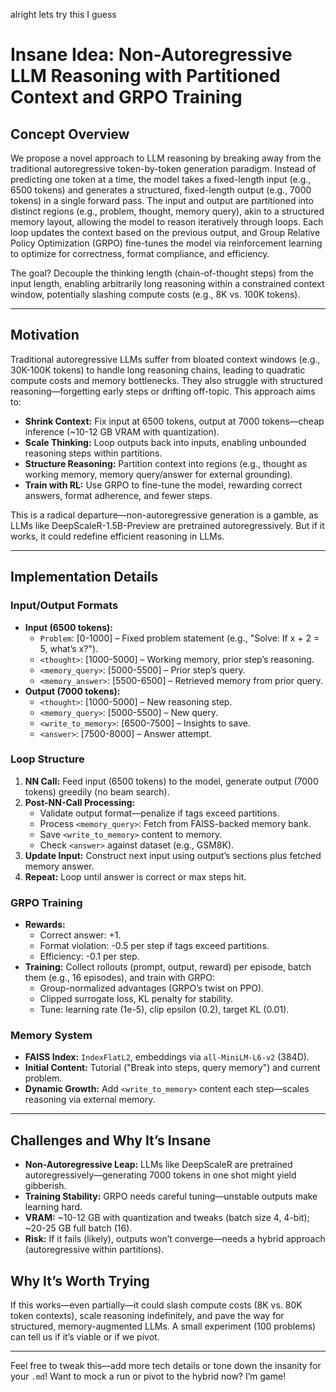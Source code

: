 
alright lets try this I guess


# Insane Idea: Non-Autoregressive LLM Reasoning with Partitioned Context and GRPO Training

## Concept Overview
We propose a novel approach to LLM reasoning by breaking away from the traditional autoregressive token-by-token generation paradigm. Instead of predicting one token at a time, the model takes a fixed-length input (e.g., 6500 tokens) and generates a structured, fixed-length output (e.g., 7000 tokens) in a single forward pass. The input and output are partitioned into distinct regions (e.g., problem, thought, memory query), akin to a structured memory layout, allowing the model to reason iteratively through loops. Each loop updates the context based on the previous output, and Group Relative Policy Optimization (GRPO) fine-tunes the model via reinforcement learning to optimize for correctness, format compliance, and efficiency.

The goal? Decouple the thinking length (chain-of-thought steps) from the input length, enabling arbitrarily long reasoning within a constrained context window, potentially slashing compute costs (e.g., 8K vs. 100K tokens).

---

## Motivation
Traditional autoregressive LLMs suffer from bloated context windows (e.g., 30K-100K tokens) to handle long reasoning chains, leading to quadratic compute costs and memory bottlenecks. They also struggle with structured reasoning—forgetting early steps or drifting off-topic. This approach aims to:
- **Shrink Context:** Fix input at 6500 tokens, output at 7000 tokens—cheap inference (~10-12 GB VRAM with quantization).
- **Scale Thinking:** Loop outputs back into inputs, enabling unbounded reasoning steps within partitions.
- **Structure Reasoning:** Partition context into regions (e.g., thought as working memory, memory query/answer for external grounding).
- **Train with RL:** Use GRPO to fine-tune the model, rewarding correct answers, format adherence, and fewer steps.

This is a radical departure—non-autoregressive generation is a gamble, as LLMs like DeepScaleR-1.5B-Preview are pretrained autoregressively. But if it works, it could redefine efficient reasoning in LLMs.

---

## Implementation Details
### Input/Output Formats
- **Input (6500 tokens):**
  - `Problem`: [0-1000] – Fixed problem statement (e.g., "Solve: If x + 2 = 5, what’s x?").
  - `<thought>`: [1000-5000] – Working memory, prior step’s reasoning.
  - `<memory_query>`: [5000-5500] – Prior step’s query.
  - `<memory_answer>`: [5500-6500] – Retrieved memory from prior query.
- **Output (7000 tokens):**
  - `<thought>`: [1000-5000] – New reasoning step.
  - `<memory_query>`: [5000-5500] – New query.
  - `<write_to_memory>`: [6500-7500] – Insights to save.
  - `<answer>`: [7500-8000] – Answer attempt.

### Loop Structure
1. **NN Call:** Feed input (6500 tokens) to the model, generate output (7000 tokens) greedily (no beam search).
2. **Post-NN-Call Processing:**
   - Validate output format—penalize if tags exceed partitions.
   - Process `<memory_query>`: Fetch from FAISS-backed memory bank.
   - Save `<write_to_memory>` content to memory.
   - Check `<answer>` against dataset (e.g., GSM8K).
3. **Update Input:** Construct next input using output’s sections plus fetched memory answer.
4. **Repeat:** Loop until answer is correct or max steps hit.

### GRPO Training
- **Rewards:**
  - Correct answer: +1.
  - Format violation: -0.5 per step if tags exceed partitions.
  - Efficiency: -0.1 per step.
- **Training:** Collect rollouts (prompt, output, reward) per episode, batch them (e.g., 16 episodes), and train with GRPO:
  - Group-normalized advantages (GRPO’s twist on PPO).
  - Clipped surrogate loss, KL penalty for stability.
  - Tune: learning rate (1e-5), clip epsilon (0.2), target KL (0.01).

### Memory System
- **FAISS Index:** `IndexFlatL2`, embeddings via `all-MiniLM-L6-v2` (384D).
- **Initial Content:** Tutorial ("Break into steps, query memory") and current problem.
- **Dynamic Growth:** Add `<write_to_memory>` content each step—scales reasoning via external memory.

---

## Challenges and Why It’s Insane
- **Non-Autoregressive Leap:** LLMs like DeepScaleR are pretrained autoregressively—generating 7000 tokens in one shot might yield gibberish.
- **Training Stability:** GRPO needs careful tuning—unstable outputs make learning hard.
- **VRAM:** ~10-12 GB with quantization and tweaks (batch size 4, 4-bit); ~20-25 GB full batch (16).
- **Risk:** If it fails (likely), outputs won’t converge—needs a hybrid approach (autoregressive within partitions).

## Why It’s Worth Trying
If this works—even partially—it could slash compute costs (8K vs. 80K token contexts), scale reasoning indefinitely, and pave the way for structured, memory-augmented LLMs. A small experiment (100 problems) can tell us if it’s viable or if we pivot.

---

Feel free to tweak this—add more tech details or tone down the insanity for your `.md`! Want to mock a run or pivot to the hybrid now? I’m game!